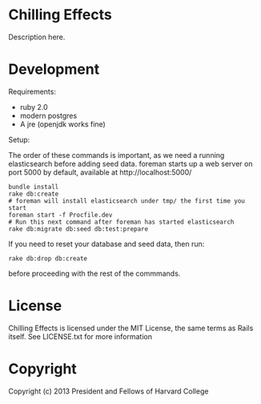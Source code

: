 Chilling Effects
================

Description here.

Development
===========

Requirements:

* ruby 2.0
* modern postgres
* A jre (openjdk works fine)

Setup:

The order of these commands is important, as we need a running elasticsearch
before adding seed data. foreman starts up a web server on port 5000 by
default, available at http://localhost:5000/

    bundle install
    rake db:create
    # foreman will install elasticsearch under tmp/ the first time you start
    foreman start -f Procfile.dev
    # Run this next command after foreman has started elasticsearch
    rake db:migrate db:seed db:test:prepare

If you need to reset your database and seed data, then run:

    rake db:drop db:create

before proceeding with the rest of the commmands.

License
=======

Chilling Effects is licensed under the MIT License, the same terms as Rails
itself. See LICENSE.txt for more information

Copyright
=========

Copyright (c) 2013 President and Fellows of Harvard College
